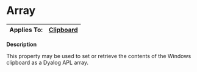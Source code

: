 




<h1 class="heading"><span class="name">Array</span></h1>

| Applies To: | [Clipboard](./clipboard.md) |
| --- | ---  |


**Description**


This property may be used to set or retrieve the contents of the Windows clipboard as a Dyalog APL array.



